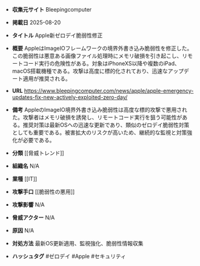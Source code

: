 - **収集元サイト**
Bleepingcomputer

- **掲載日**
2025-08-20

- **タイトル**
Apple新ゼロデイ脆弱性修正

- **概要**
AppleはImageIOフレームワークの境界外書き込み脆弱性を修正した。この脆弱性は悪意ある画像ファイル処理時にメモリ破損を引き起こし、リモートコード実行の危険性がある。対象はiPhoneXS以降や複数のiPad、macOS搭載機種である。攻撃は高度に標的化されており、迅速なアップデート適用が推奨される。

- **URL**
https://www.bleepingcomputer.com/news/apple/apple-emergency-updates-fix-new-actively-exploited-zero-day/

- **備考**
AppleのImageIO境界外書き込み脆弱性は高度な標的攻撃で悪用された。攻撃者はメモリ破損を誘発し、リモートコード実行を狙う可能性がある。推奨対策は最新OSへの迅速な更新であり、類似のゼロデイ脆弱性対策としても重要である。被害拡大のリスクが高いため、継続的な監視と対策強化が必要である。

- **分類**
[[脅威トレンド]]

- **組織名**
N/A

- **業種**
[[IT]]

- **攻撃手口**
[[脆弱性の悪用]]

- **攻撃影響**
N/A

- **脅威アクター**
N/A

- **原因**
N/A

- **対処方法**
最新OS更新適用、監視強化、脆弱性情報収集

- **ハッシュタグ**
#ゼロデイ #Apple #セキュリティ
